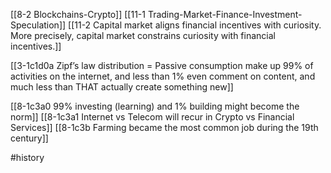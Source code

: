 [[8-2 Blockchains-Crypto]]
[[11-1 Trading-Market-Finance-Investment-Speculation]]
[[11-2 Capital market aligns financial incentives with curiosity. More precisely, capital market constrains curiosity with financial incentives.]]

[[3-1c1d0a Zipf’s law distribution = Passive consumption make up 99% of activities on the internet, and less than 1% even comment on content, and much less than THAT actually create something new]]

[[8-1c3a0 99% investing (learning) and 1% building might become the norm]]
[[8-1c3a1 Internet vs Telecom will recur in Crypto vs Financial Services]]
[[8-1c3b Farming became the most common job during the 19th century]]

#history